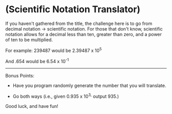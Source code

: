 # (Scientific Notation Translator)
<div class="md"><p>If you haven't gathered from the title, the challenge here is to go from decimal notation -&gt; scientific notation.  For those that don't know, scientific notation allows for a decimal less than ten, greater than zero, and a power of ten to be multiplied.</p>
<p>For example: 239487 would be 2.39487 x 10<sup>5</sup></p>
<p>And .654 would be 6.54 x 10<sup>-1</sup></p>
<hr/>
<p>Bonus Points:</p>
<ul>
<li><p>Have you program randomly generate the number that you will translate.</p></li>
<li><p>Go both ways (i.e., given 0.935 x 10<sup>3,</sup> output 935.)</p></li>
</ul>
<p>Good luck, and have fun!</p>
</div>
